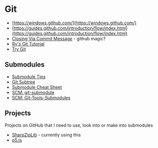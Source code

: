 # Git #
 - [https://windows.github.com/](https://windows.github.com/)
 - [https://guides.github.com/introduction/flow/index.html](https://guides.github.com/introduction/flow/index.html)
 - [Closing Via Commit Message](https://help.github.com/articles/closing-issues-via-commit-messages) - github magic?
 - [Ry's Git Tutorial](http://rypress.com/tutorials/git/index.html)
 - [Try Git](https://try.github.io/)

## Submodules ##
 - [Submodule Tips](http://blogs.atlassian.com/2013/03/git-submodules-workflows-tips/)
 - [Git Subtree](http://blogs.atlassian.com/2013/05/alternatives-to-git-submodule-git-subtree/)
 - [Submodule Cheat Sheet](http://blog.jacius.info/git-submodule-cheat-sheet/)
 - [SCM: git-submodule](http://git-scm.com/docs/git-submodule)
 - [SCM: Git-Tools-Submodules](http://git-scm.com/book/en/Git-Tools-Submodules)

## Projects ##
  Projects on GitHub that I need to use, look into or make into submodules

  - [SharpZipLib](https://github.com/icsharpcode/SharpZipLib) - currently using this
  - [p5.js](https://github.com/lmccart/p5.js)
